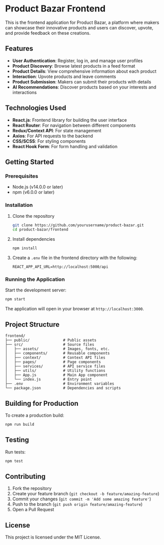 # Product Bazar Frontend

This is the frontend application for Product Bazar, a platform where makers can showcase their innovative products and users can discover, upvote, and provide feedback on these creations.

## Features

- **User Authentication**: Register, log in, and manage user profiles
- **Product Discovery**: Browse latest products in a feed format
- **Product Details**: View comprehensive information about each product
- **Interaction**: Upvote products and leave comments
- **Product Submission**: Makers can submit their products with details
- **AI Recommendations**: Discover products based on your interests and interactions

## Technologies Used

- **React.js**: Frontend library for building the user interface
- **React Router**: For navigation between different components
- **Redux/Context API**: For state management
- **Axios**: For API requests to the backend
- **CSS/SCSS**: For styling components
- **React Hook Form**: For form handling and validation

## Getting Started

### Prerequisites

- Node.js (v14.0.0 or later)
- npm (v6.0.0 or later)

### Installation

1. Clone the repository
    ```bash
    git clone https://github.com/yourusername/product-bazar.git
    cd product-bazar/frontend
    ```

2. Install dependencies
    ```bash
    npm install
    ```

3. Create a `.env` file in the frontend directory with the following:
    ```
    REACT_APP_API_URL=http://localhost:5000/api
    ```

### Running the Application

Start the development server:
```bash
npm start
```

The application will open in your browser at `http://localhost:3000`.

## Project Structure

```
frontend/
├── public/               # Public assets
├── src/                  # Source files
│   ├── assets/           # Images, fonts, etc.
│   ├── components/       # Reusable components
│   ├── context/          # Context API files
│   ├── pages/            # Page components
│   ├── services/         # API service files
│   ├── utils/            # Utility functions
│   ├── App.js            # Main App component
│   └── index.js          # Entry point
├── .env                  # Environment variables
└── package.json          # Dependencies and scripts
```

## Building for Production

To create a production build:
```bash
npm run build
```

## Testing

Run tests:
```bash
npm test
```

## Contributing

1. Fork the repository
2. Create your feature branch (`git checkout -b feature/amazing-feature`)
3. Commit your changes (`git commit -m 'Add some amazing feature'`)
4. Push to the branch (`git push origin feature/amazing-feature`)
5. Open a Pull Request

## License

This project is licensed under the MIT License.